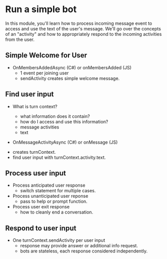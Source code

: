 # Run a simple bot
In this module, you'll learn how to process incoming message event to access and use the text of the user's message. We'll go over the concepts of an "activity" and how to appropriately respond to the incoming activities from the user.

## Simple Welcome for User
* OnMembersAddedAsync (C#) or onMembersAdded (JS)
  - 1 event per joining user
  - sendActivity creates simple welcome message.

## Find user input
* What is turn context?
  - what information does it contain?
  - how do I access and use this information?
  - message activities
  - text

 * OnMessageActivityAsync (C#) or onMessage (JS)
  - creates turnContext.
  - find user input with turnContext.activity.text.
  
 ## Process user input
 * Process anticipated user response
   - switch statement for multiple cases.
 * Process unanticipated user reponse
   - pass to help or prompt function.
 * Process user exit response
   - how to cleanly end a conversation.
 
 ## Respond to user input
 * One turnContext.sendActivity per user input
   - response may provide answer or additional info request.
   - bots are stateless, each response considered independently.
